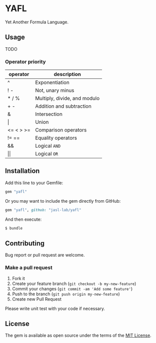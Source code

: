 YAFL
====

Yet Another Formula Language.

## Usage

TODO

### Operator priority

| operator | description |
| -------- | ----------- |
| ^ | Exponentiation |
| ! - | Not, unary minus |
| * / % | Multiply, divide, and modulo |
| + - | Addition and subtraction |
| & | Intersection |
| &#124; | Union |
| <= < > >= | Comparison operators |
| != == | Equality operators |
| && | Logical `AND` |
| &#124;&#124; | Logical `OR` |

## Installation

Add this line to your Gemfile:

```ruby
gem "yafl"
```

Or you may want to include the gem directly from GitHub:

```ruby
gem "yafl", github: "jasl-lab/yafl"
```

And then execute:

```sh
$ bundle
```

## Contributing

Bug report or pull request are welcome.

### Make a pull request

1. Fork it
2. Create your feature branch (`git checkout -b my-new-feature`)
3. Commit your changes (`git commit -am 'Add some feature'`)
4. Push to the branch (`git push origin my-new-feature`)
5. Create new Pull Request

Please write unit test with your code if necessary.

## License

The gem is available as open source under the terms of the [MIT License](http://opensource.org/licenses/MIT).

